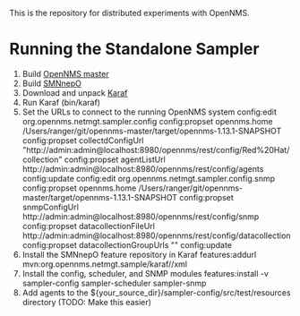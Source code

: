 This is the repository for distributed experiments with OpenNMS.

Running the Standalone Sampler
==============================

1. Build [OpenNMS master](http://github.com/OpenNMS/opennms.git)
2. Build [SMNnepO](http://github.com/OpenNMS/smnnepo.git)
3. Download and unpack [Karaf](http://karaf.apache.org/index/community/download.html)
4. Run Karaf (bin/karaf)
5. Set the URLs to connect to the running OpenNMS system
		config:edit org.opennms.netmgt.sampler.config
		config:propset opennms.home /Users/ranger/git/opennms-master/target/opennms-1.13.1-SNAPSHOT
		config:propset collectdConfigUrl "http://admin:admin@localhost:8980/opennms/rest/config/Red%20Hat/collection"
		config:propset agentListUrl http://admin:admin@localhost:8980/opennms/rest/config/agents
		config:update
		config:edit org.opennms.netmgt.sampler.config.snmp
		config:propset opennms.home /Users/ranger/git/opennms-master/target/opennms-1.13.1-SNAPSHOT
		config:propset snmpConfigUrl http://admin:admin@localhost:8980/opennms/rest/config/snmp
		config:propset datacollectionFileUrl http://admin:admin@localhost:8980/opennms/rest/config/datacollection
		config:propset datacollectionGroupUrls ""
		config:update
6. Install the SMNnepO feature repository in Karaf
		features:addurl mvn:org.opennms.netmgt.sample/karaf//xml
7. Install the config, scheduler, and SNMP modules
		features:install -v sampler-config sampler-scheduler sampler-snmp
1. Add agents to the ${your_source_dir}/sampler-config/src/test/resources directory (TODO: Make this easier)

